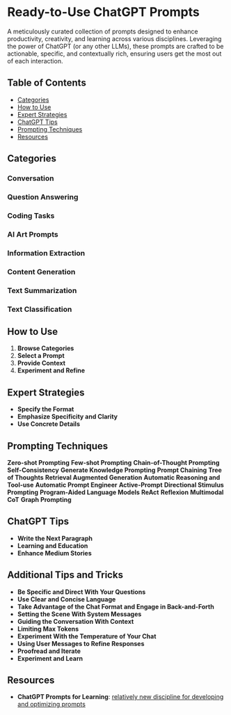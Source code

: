 # Ready-to-Use ChatGPT Prompts

A meticulously curated collection of prompts designed to enhance productivity, creativity, and learning across various disciplines. Leveraging the power of ChatGPT (or any other LLMs), these prompts are crafted to be actionable, specific, and contextually rich, ensuring users get the most out of each interaction.

## Table of Contents
- [Categories](#categories)
- [How to Use](#how-to-use)
- [Expert Strategies](#expert-strategies)
- [ChatGPT Tips](#chatgpt-tips)
- [Prompting Techniques](#prompting-techniques)
- [Resources](#resources)

## Categories
### **Conversation**
### **Question Answering**
### **Coding Tasks**
### **AI Art Prompts**
### **Information Extraction**
### **Content Generation**
### **Text Summarization**
### **Text Classification**

## How to Use
1. **Browse Categories**
2. **Select a Prompt**
3. **Provide Context**
4. **Experiment and Refine**

## Expert Strategies
- **Specify the Format**
- **Emphasize Specificity and Clarity**
- **Use Concrete Details**

## Prompting Techniques
**Zero-shot Prompting**
**Few-shot Prompting**
**Chain-of-Thought Prompting**
**Self-Consistency**
**Generate Knowledge Prompting**
**Prompt Chaining**
**Tree of Thoughts**
**Retrieval Augmented Generation**
**Automatic Reasoning and Tool-use**
**Automatic Prompt Engineer**
**Active-Prompt**
**Directional Stimulus Prompting**
**Program-Aided Language Models**
**ReAct**
**Reflexion**
**Multimodal CoT**
**Graph Prompting**

## ChatGPT Tips
- **Write the Next Paragraph**
- **Learning and Education**
- **Enhance Medium Stories**

## Additional Tips and Tricks
- **Be Specific and Direct With Your Questions**
- **Use Clear and Concise Language**
- **Take Advantage of the Chat Format and Engage in Back-and-Forth**
- **Setting the Scene With System Messages**
- **Guiding the Conversation With Context**
- **Limiting Max Tokens**
- **Experiment With the Temperature of Your Chat**
- **Using User Messages to Refine Responses**
- **Proofread and Iterate**
- **Experiment and Learn**


## Resources
- **ChatGPT Prompts for Learning**: [relatively new discipline for developing and optimizing prompts](https://www.promptingguide.ai/)


